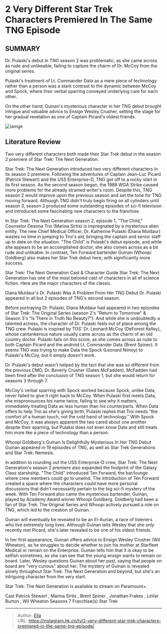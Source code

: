 # 2 Very Different Star Trek Characters Premiered In The Same TNG Episode


## SUMMARY 


Dr. Pulaski&#39;s debut in TNG season 2 was problematic, as she came across as rude and unlikeable, failing to capture the charm of Dr. McCoy from the original series.   

Pulaski&#39;s treatment of Lt. Commander Data as a mere piece of technology rather than a person was a stark contrast to the dynamic between McCoy and Spock, where their verbal sparring conveyed underlying care for each other.   

On the other hand, Guinan&#39;s mysterious character in her TNG debut brought intrigue and valuable advice to Ensign Wesley Crusher, setting the stage for her gradual revelation as one of Captain Picard&#39;s oldest friends.  

![iamge](https://static1.srcdn.com/wordpress/wp-content/uploads/2024/01/patrick-stewart-as-picard-in-star-trek.jpg)

## Literature Review
Two very different characters both made their Star Trek debut in the season 2 premiere of Star Trek: The Next Generation.




Star Trek: The Next Generation introduced two very different characters in its season 2 premiere. Following the adventures of Captain Jean-Luc Picard (Patrick Stewart) and the USS Enterprise-D, TNG got off to a rocky start in its first season. As the second season began, the 1988 WGA Strike caused more problems for the already strained writer&#39;s room. Despite this, TNG season 2 would improve upon the previous season and set the tone for TNG moving forward. Although TNG didn&#39;t truly begin firing on all cylinders until season 3, season 2 produced some outstanding episodes of sci-fi television and introduced some fascinating new characters to the franchise.




In Star Trek: The Next Generation season 2, episode 1, &#34;The Child,&#34; Counselor Deanna Troi (Marina Sirtis) is impregnated by a mysterious alien entity. The new Chief Medical Officer, Dr. Katherine Pulaski (Diana Muldaur) wastes no time in jumping to Troi&#39;s aid, bringing the captain and senior staff up to date on the situation. &#34;The Child&#34; is Pulaski&#39;s debut episode, and while she appears to be an accomplished doctor, she also comes across as a bit rude and unlikable. In contrast, Ten Forward bartender Guinan (Whoopi Goldberg) also makes her Star Trek debut here, with significantly more success.

Star Trek: The Next Generation Cast &amp; Character Guide   Star Trek: The Next Generation has one of the most beloved cast of characters in all of science fiction. Here are the major characters of the classic.    


 Diana Muldaur&#39;s Dr. Pulaski Was A Problem From Her TNG Debut 
Dr. Pulaski appeared in all but 2 episodes of TNG&#39;s second season.
          




Before portraying Dr. Pulaski, Diana Muldaur had appeared in two episodes of Star Trek: The Original Series (season 2&#39;s &#34;Return to Tomorrow&#34; &amp; Season 3&#39;s &#34;Is There in Truth No Beauty?&#34;). And while she is undoubtedly a talented actress, the character of Dr. Pulaski feels out of place among the TNG crew. Pulaski is inspired by TOS&#39; Dr. Leonard McCoy (DeForest Kelley), whose cantankerous nature usually came across as the charm of an old country doctor. Pulaski fails on this score, as she comes across as rude to both Captain Picard and the android Lt. Commander Data (Brent Spiner). It seems TNG was trying to make Data the Spock (Leonard Nimoy) to Pulaski&#39;s McCoy, but it simply doesn&#39;t work.



Dr. Pulaski&#39;s debut wasn&#39;t helped by the fact that she was so different from the previous CMO, Dr. Beverly Crusher (Gates McFadden). McFadden had been fired after the conclusion of TNG season 1, but she would return for seasons 3 through 7.




McCoy&#39;s verbal sparring with Spock worked because Spock, unlike Data, never failed to give it right back to McCoy. When Pulaski first meets Data, she mispronounces his name twice, failing to see why it matters, immediately treating Data as less human than his counterparts. When Data offers to help Troi as she&#39;s giving birth, Pulaski replies that Troi needs &#34;the comfort of a human touch, not the cold hand of technology.&#34; With Spock and McCoy, it was always apparent the two cared about one another despite their sparring, but Pulaksi does not even know Data and still treats him more like a piece of technology than a person.



 Whoopi Goldberg&#39;s Guinan Is Delightfully Mysterious In Her TNG Debut 
Guinan appeared in 19 episodes of TNG, as well as Star Trek Generations and Star Trek: Nemesis.
   

In addition to rounding out the USS Enterprise-D crew, Star Trek: The Next Generation&#39;s season 2 premiere also expanded the footprint of the Galaxy Class starshship. &#34;The Child&#34; introduced Ten Forward, the bar/lounge where crew members could go to unwind. The introduction of Ten Forward created a space where the characters could have more personal discussions that didn&#39;t necessarily pertain to the big sci-fi mystery of the week. With Ten Forward also came the mysterious bartender, Guinan, played by Academy Award winner Whoopi Goldberg. Goldberg had been a fan of Star Trek: The Original Series and Whoopi actively pursued a role on TNG, which led to the creation of Guinan.



Guinan will eventually be revealed to be an El-Aurian, a race of listeners who live extremely long lives. Although Guinan tells Wesley that she only recently met Picard, she&#39;s later revealed to be one of his oldest friends.



In her first appearance, Guinan offers advice to Ensign Wesley Crusher (Wil Wheaton), as he struggles to decide whether to join his mother at Starfleet Medical or remain on the Enterprise. Guinan tells him that it is okay to be selfish sometimes, as she can see that the young ensign wants to remain on board. Later, Wesley questions Guinan about her past, saying that people on board are &#34;very curious&#34; about her. The mystery of Guinan is revealed slowly throughout Star Trek: The Next Generation and beyond, but she&#39;s an intriguing character from the very start.



Star Trek: The Next Generation is available to stream on Paramount&#43;.



Cast   Patrick Stewart , Marina Sirtis , Brent Spiner , Jonathan Frakes , LeVar Burton , Wil Wheaton    Seasons   7    Franchise(s)   Star Trek       





---

> Author: [Ella](https://instagram.hk.cn/)  
> URL: https://instagram.hk.cn/tv/2-very-different-star-trek-characters-premiered-in-the-same-tng-episode/  

